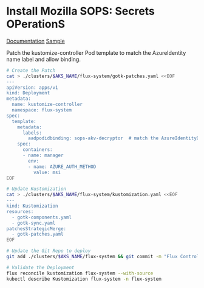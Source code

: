 # Install Mozilla SOPS: Secrets OPerationS

[Documentation](https://github.com/mozilla/sops)
[Sample](https://github.com/adrianmo/aks-flux)


Patch the kustomize-controller Pod template to match the AzureIdentity name label and allow binding.

```bash
# Create the Patch
cat > ./clusters/$AKS_NAME/flux-system/gotk-patches.yaml <<EOF
---
apiVersion: apps/v1
kind: Deployment
metadata:
  name: kustomize-controller
  namespace: flux-system
spec:
  template:
    metadata:
      labels:
        aadpodidbinding: sops-akv-decryptor  # match the AzureIdentityBinding selector
    spec:
      containers:
      - name: manager
        env:
        - name: AZURE_AUTH_METHOD
          value: msi
EOF

# Update Kustomization
cat > ./clusters/$AKS_NAME/flux-system/kustomization.yaml <<EOF
---
kind: Kustomization
resources:
  - gotk-components.yaml
  - gotk-sync.yaml
patchesStrategicMerge:
  - gotk-patches.yaml
EOF

# Update the Git Repo to deploy
git add ./clusters/$AKS_NAME/flux-system && git commit -m "Flux Controller Patch" && git push

# Validate the Deployment
flux reconcile kustomization flux-system --with-source
kubectl describe Kustomization flux-system -n flux-system
```
